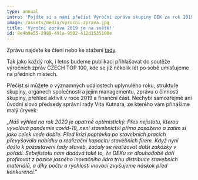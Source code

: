 ```yaml
---
type: annual
intro: 'Pojďte si s námi přečíst Výroční zprávu skupiny DEK za rok 2019, která právě vychází.'
image: /assets/media/vyrocni-zprava.jpg
title: 'Výroční zpráva 2019 je na světě!'
id: 8e4b9e55-2989-491a-9502-412d1535100e
---
```

<p>Zprávu najdete ke čtení nebo ke stažení <a href="https://cdn1.idek.cz/file/VZ-DEK-2019-299dc648.pdf">tady</a>.
</p>
<p>Tak jako každý rok, i letos budeme publikaci přihlašovat do soutěže výročních zpráv CZECH TOP 100, kde se již několik let po sobě umísťujeme na předních místech.
</p>
<p>Přečíst si můžete o významných událostech uplynulého roku, struktuře skupiny, orgánech společnosti a jejím managementu, zprávu o činnosti skupiny, přehled aktivit v roce 2019 a finanční část. Nechybí samozřejmě ani úvodní slovo předsedy správní rady Víta Kutnara, ze kterého vám přinášíme malý úryvek:
</p>
<p><i>„Náš výhled na rok 2020 je opatrně optimistický. Přes nejistotu, kterou vyvolává pandemie covid-19, není stavebnictví přímo zasaženo a zatím si jako celek vede dobře. Před krizí poptávka po stavebních pracích převyšovala nabídku a realizační kapacitu stavebních firem. Když nyní došlo k pozastavení řady staveb, začaly se realizovat další zakázky v pořadí. Sebejistotu nám dodává také to, že DEKu se dlouhodobě daří profitovat z pozice jasného inovačního lídra trhu distribuce stavebních materiálů, a díky počtu a rychlosti inovací zvyšujeme náskok před konkurencí."</i>
</p>
